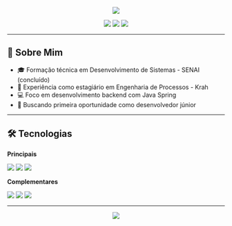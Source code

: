 <p align="center">
  <img src="https://capsule-render.vercel.app/api?type=waving&color=0:3a7bd5,100:00d2ff&height=150&section=header&text=Carlos%20Jhonne&fontSize=40&fontAlignY=35&animation=fadeIn&fontColor=ffffff&desc=Técnico%20em%20Desenvolvimento%20de%20Sistemas&descAlignY=60&descSize=20"/>
</p>

<div align="center">
  <a href="mailto:carlosjhonne7@gmail.com"><img src="https://img.shields.io/badge/Gmail-D14836?style=for-the-badge&logo=gmail&logoColor=white"/></a>
  <a href="https://www.linkedin.com/in/carlos-jhonne/"><img src="https://img.shields.io/badge/LinkedIn-0077B5?style=for-the-badge&logo=linkedin&logoColor=white"/></a>
  <a href="https://github.com/JhonneSB"><img src="https://img.shields.io/badge/GitHub-181717?style=for-the-badge&logo=github&logoColor=white"/></a>
</div>

---

## 📌 Sobre Mim

- 🎓 Formação técnica em Desenvolvimento de Sistemas - SENAI (concluído)
- 💼 Experiência como estagiário em Engenharia de Processos - Krah
- 💻 Foco em desenvolvimento backend com Java Spring
- 🚀 Buscando primeira oportunidade como desenvolvedor júnior

---

## 🛠 Tecnologias

**Principais**  
<div>
  <img src="https://img.shields.io/badge/Java-ED8B00?style=for-the-badge&logo=openjdk&logoColor=white"/>
  <img src="https://img.shields.io/badge/Spring_Boot-6DB33F?style=for-the-badge&logo=spring-boot&logoColor=white"/>
  <img src="https://img.shields.io/badge/MySQL-4479A1?style=for-the-badge&logo=mysql&logoColor=white"/>
</div>

**Complementares**  
<div>
  <img src="https://img.shields.io/badge/HTML5-E34F26?style=for-the-badge&logo=html5&logoColor=white"/>
  <img src="https://img.shields.io/badge/CSS3-1572B6?style=for-the-badge&logo=css3&logoColor=white"/>
  <img src="https://img.shields.io/badge/Git-F05032?style=for-the-badge&logo=git&logoColor=white"/>
</div>

---

<div align="center">
  <img src="https://github-readme-stats.vercel.app/api?username=JhonneSB&show_icons=true&theme=default&hide_border=true"/>
</div>
